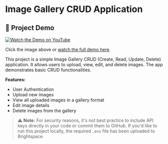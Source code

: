 # Image Gallery CRUD Application

## 🎥 Project Demo

[![Watch the Demo on YouTube](https://img.youtube.com/vi/lYTo1u_WNCw/0.jpg)](https://youtu.be/lYTo1u_WNCw)

Click the image above or [watch the full demo here](https://youtu.be/lYTo1u_WNCw).

This project is a simple Image Gallery CRUD (Create, Read, Update, Delete) application. It allows users to upload, view, edit, and delete images. The app demonstrates basic CRUD functionalities.

**Features:**
- User Authentication
- Upload new images
- View all uploaded images in a gallery format
- Edit image details
- Delete images from the gallery


> ⚠️ **Note:** For security reasons, it's not best practice to include API keys directly in your code or commit them to GitHub.
> If you'd like to run this project locally, the required `.env` file has been uploaded to Brightspace.